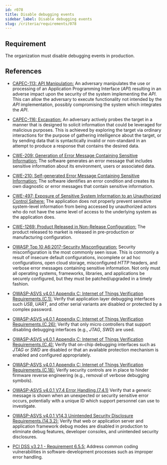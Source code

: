 ```yaml
---
id: r078
title: Disable debugging events
sidebar_label: Disable debugging events
slug: /criteria/requirements/078
---
```


## Requirement

The organization
must disable debugging events in production.

## References

- [CAPEC-113: API Manipulation:](http://capec.mitre.org/data/definitions/113.html)
  An adversary manipulates the use
  or processing of an Application Programming Interface (*API*)
  resulting in an adverse impact
  upon the security of the system
  implementing the *API*.
  This can allow the adversary
  to execute functionality not intended
  by the *API* implementation,
  possibly compromising the system
  which integrates the *API*.

- [CAPEC-116: Excavation:](http://capec.mitre.org/data/definitions/116.html)
  An adversary actively probes
  the target in a manner
  that is designed to solicit information
  that could be leveraged
  for malicious purposes.
  This is achieved by exploring the target
  via ordinary interactions
  for the purpose of gathering intelligence
  about the target,
  or by sending data
  that is syntactically invalid
  or non-standard in an attempt
  to produce a response
  that contains the desired data.

- [CWE-209: Generation of Error Message Containing Sensitive Information:](https://cwe.mitre.org/data/definitions/209.html)
  The software generates an error message
  that includes sensitive information
  about its environment,
  users or associated data.

- [CWE-210: Self-generated Error Message Containing Sensitive Information:](https://cwe.mitre.org/data/definitions/210.html)
  The software identifies an error condition
  and creates its own diagnostic
  or error messages
  that contain sensitive information.

- [CWE-497: Exposure of Sensitive System Information to an Unauthorized Control Sphere:](https://cwe.mitre.org/data/definitions/497.html)
  The application does not properly prevent
  sensitive system-level information
  from being accessed by unauthorized actors
  who do not have the same level
  of access to the underlying system
  as the application does.

- [CWE-1269: Product Released in Non-Release Configuration:](https://cwe.mitre.org/data/definitions/1269.html)
  The product released to market
  is released in pre-production
  or manufacturing configuration.

- [OWASP Top 10 A6:2017-Security Misconfiguration:](https://owasp.org/www-project-top-ten/OWASP_Top_Ten_2017/Top_10-2017_A6-Security_Misconfiguration)
  Security misconfiguration
  is the most commonly seen issue.
  This is commonly a result
  of insecure default configurations,
  incomplete or ad hoc configurations,
  open cloud storage,
  misconfigured *HTTP* headers,
  and verbose error messages
  containing sensitive information.
  Not only must all operating systems,
  frameworks, libraries,
  and applications be securely configured,
  but they must be patched/upgraded
  in a timely fashion.

- [OWASP-ASVS v4.0.1 Appendix C: Internet of Things Verification Requirements.(C.1):](https://owasp.org/www-pdf-archive/OWASP_Application_Security_Verification_Standard_4.0-en.pdf)
  Verify that application layer
  debugging interfaces such *USB*, *UART*,
  and other serial variants
  are disabled or protected
  by a complex password.

- [OWASP-ASVS v4.0.1 Appendix C: Internet of Things Verification Requirements.(C.26):](https://owasp.org/www-pdf-archive/OWASP_Application_Security_Verification_Standard_4.0-en.pdf)
  Verify that only micro controllers
  that support disabling debugging interfaces
  (e.g., *JTAG*, *SWD*) are used.

- [OWASP-ASVS v4.0.1 Appendix C: Internet of Things Verification Requirements.(C.4):](https://owasp.org/www-pdf-archive/OWASP_Application_Security_Verification_Standard_4.0-en.pdf)
  Verify that on-chip debugging interfaces
  such as *JTAG* or *SWD* are disabled
  or that an available protection mechanism
  is enabled and configured appropriately.

- [OWASP-ASVS v4.0.1 Appendix C: Internet of Things Verification Requirements.(C.18):](https://owasp.org/www-pdf-archive/OWASP_Application_Security_Verification_Standard_4.0-en.pdf)
  Verify security controls
  are in place to hinder firmware reverse engineering
  (e.g., removal of verbose debugging symbols).

- [OWASP-ASVS v4.0.1 V7.4 Error Handling.(7.4.1)](https://owasp.org/www-pdf-archive/OWASP_Application_Security_Verification_Standard_4.0-en.pdf)
  Verify that a generic message
  is shown when an unexpected
  or security sensitive error occurs,
  potentially with a unique ID
  which support personnel
  can use to investigate.

- [OWASP-ASVS v4.0.1 V14.3 Unintended Security Disclosure Requirements.(14.3.2):](https://owasp.org/www-pdf-archive/OWASP_Application_Security_Verification_Standard_4.0-en.pdf)
  Verify that web or application server
  and application framework debug modes
  are disabled in production
  to eliminate debug features,
  developer consoles,
  and unintended security disclosures.

- [PCI DSS v3.2.1 - Requirement 6.5.5:](https://www.pcisecuritystandards.org/documents/PCI_DSS_v3-2-1.pdf)
  Address common coding vulnerabilities
  in software-development processes
  such as improper error handling.
